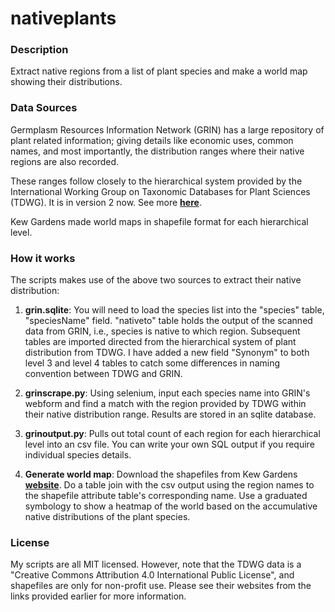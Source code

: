 # nativeplants

### Description

Extract native regions from a list of plant species and make a world map showing their distributions.

### Data Sources

Germplasm Resources Information Network (GRIN) has a large repository of plant related information; giving details like economic uses, common names, and most importantly, the distribution ranges where their native regions are also recorded.

These ranges follow closely to the hierarchical system provided by the International Working Group on Taxonomic Databases for Plant Sciences (TDWG). It is in version 2 now. See more __<a href="https://github.com/tdwg/prior-standards/tree/master/world-geographical-scheme-for-recording-plant-distributions">here</a>__.

Kew Gardens made world maps in shapefile format for each hierarchical level.

### How it works

The scripts makes use of the above two sources to extract their native distribution:

1) __grin.sqlite__: You will need to load the species list into the "species" table, "speciesName" field. "nativeto" table holds the output of the scanned data from GRIN, i.e., species is native to which region. Subsequent tables are imported directed from the hierarchical system of plant distribution from TDWG. I have added a new field "Synonym" to both level 3 and level 4 tables to catch some differences in naming convention between TDWG and GRIN.

2) __grinscrape.py__: Using selenium, input each species name into GRIN's webform and find a match with the region provided by TDWG within their native distribution range. Results are stored in an sqlite database.

3) __grinoutput.py__: Pulls out total count of each region for each hierarchical level into an csv file. You can write your own SQL output if you require individual species details.

4) __Generate world map__: Download the shapefiles from Kew Gardens __<a href="http://www.kew.org/gis/tdwg/index.html">website</a>__. Do a table join with the csv output using the region names to the shapefile attribute table's corresponding name. Use a graduated symbology to show a heatmap of the world based on the accumulative native distributions of the plant species.

### License
My scripts are all MIT licensed. However, note that the TDWG data is a "Creative Commons Attribution 4.0 International Public License", and shapefiles are only for non-profit use. Please see their websites from the links provided earlier for more information.
